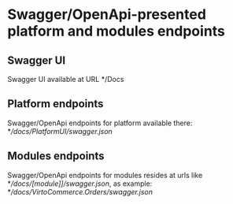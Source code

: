 Swagger/OpenApi-presented platform and modules endpoints
==========

## Swagger UI

Swagger UI available at URL */Docs 

## Platform endpoints
Swagger/OpenApi endpoints for platform available there: **/docs/PlatformUI/swagger.json*

## Modules endpoints
Swagger/OpenApi endpoints for modules resides at urls like  **/docs/[module]]/swagger.json*, as example: **/docs/VirtoCommerce.Orders/swagger.json*